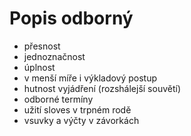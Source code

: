 # Popis odborný
- přesnost
- jednoznačnost
- úplnost
- v menší míře i výkladový postup
- hutnost vyjádření (rozshálejší souvětí)
- odborné termíny
- užití sloves v trpném rodě
- vsuvky a výčty v závorkách